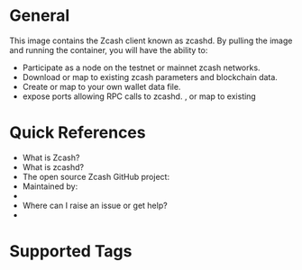# General
This image contains the Zcash client known as zcashd. By pulling the image and running the container, you will have the ability to:
- Participate as a node on the testnet or mainnet zcash networks. 
- Download or map to existing zcash parameters and blockchain data.
- Create or map to your own wallet data file. 
- expose ports allowing RPC calls to zcashd.
, or map to existing
# Quick References
- What is Zcash?
- What is zcashd?
- The open source Zcash GitHub project: 
- Maintained by: 
- 
- Where can I raise an issue or get help? 
- 
# Supported Tags